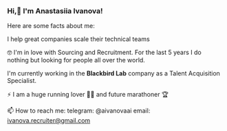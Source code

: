 ### Hi,👋 I'm Anastasiia Ivanova!

Here are some facts about me: 

I help great companies scale their technical teams

🤓 I'm in love with Sourcing and Recruitment. For the last 5 years I do nothing but looking for people all over the world. 

I'm currently working in the **Blackbird Lab** company as a Talent Acquisition Specialist. 

⚡ I am a huge running lover 🏃‍♀️ and future marathoner 🏆

📫 How to reach me:  telegram: @aivanovaai email: ivanova.recruiter@gmail.com
